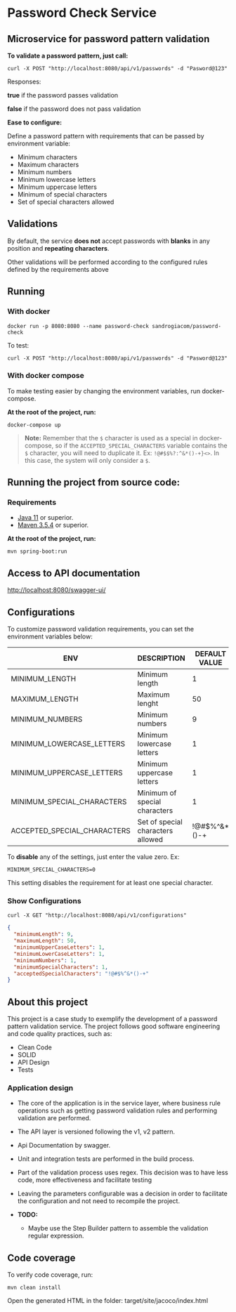 # Password Check Service

## Microservice for password pattern validation

**To validate a password pattern, just call:**

```shell
curl -X POST "http://localhost:8080/api/v1/passwords" -d "Pasword@123"
```

Responses:

**true** if the password passes validation

**false** if the password does not pass validation


**Ease to configure:**

Define a password pattern with requirements that can be passed by environment variable:

- Minimum characters
- Maximum characters
- Minimum numbers
- Minimum lowercase letters
- Minimum uppercase letters
- Minimum of special characters
- Set of special characters allowed
  
## Validations

By default, the service **does not** accept passwords with **blanks** in any position and **repeating characters**.

Other validations will be performed according to the configured rules defined by the requirements above

## Running

### With docker

```shell
docker run -p 8080:8080 --name password-check sandrogiacom/password-check
```
To test:

```shell
curl -X POST "http://localhost:8080/api/v1/passwords" -d "Pasword@123"
```

### With docker compose

To make testing easier by changing the environment variables, run docker-compose.

**At the root of the project, run:**

```shell
docker-compose up
```
> **Note:** Remember that the `$` character is used as a special in docker-compose, so if the 
> `ACCEPTED_SPECIAL_CHARACTERS` variable 
contains the `$` character, you will need to duplicate it. Ex: `!@#$$%?:^&*()-+}<>`. In this case, the system will only consider a `$`.

## Running the project from source code:

### Requirements

* [Java 11](https://adoptopenjdk.net/) or superior.
* [Maven 3.5.4](https://maven.apache.org/download.cgi) or superior.

**At the root of the project, run:**

```shell
mvn spring-boot:run
```

## Access to API documentation

[http://localhost:8080/swagger-ui/](http://localhost:8080/swagger-ui/)


## Configurations

To customize password validation requirements, you can set the environment variables below:

|      ENV                      |DESCRIPTION                            |DEFAULT VALUE  |
|-------------------------------|---------------------------------------|---------------|
|MINIMUM_LENGTH                 | Minimum length                        |1              |
|MAXIMUM_LENGTH                 | Maximum lenght                        |50             |
|MINIMUM_NUMBERS                | Minimum numbers                       |9              |
|MINIMUM_LOWERCASE_LETTERS      | Minimum lowercase letters             |1              |
|MINIMUM_UPPERCASE_LETTERS      | Minimum uppercase letters             |1              |
|MINIMUM_SPECIAL_CHARACTERS     | Minimum of special characters         |1              |
|ACCEPTED_SPECIAL_CHARACTERS    | Set of special characters allowed     |!@#$%^&*()-+   |

To **disable** any of the settings, just enter the value zero. Ex:

`MINIMUM_SPECIAL_CHARACTERS=0`

This setting disables the requirement for at least one special character.

### Show Configurations

```shell
curl -X GET "http://localhost:8080/api/v1/configurations"
```

```json
{
  "minimumLength": 9,
  "maximumLength": 50,
  "minimumUpperCaseLetters": 1,
  "minimumLowerCaseLetters": 1,
  "minimumNumbers": 1,
  "minimumSpecialCharacters": 1,
  "acceptedSpecialCharacters": "!@#$%^&*()-+"
}
```

## About this project

This project is a case study to exemplify the development of a password pattern validation service. The project 
follows good software engineering and code quality practices, such as:

- Clean Code
- SOLID
- API Design
- Tests

### Application design

- The core of the application is in the service layer, where business rule operations such as getting password validation rules and performing validation are performed.

- The API layer is versioned following the v1, v2 pattern.

- Api Documentation by swagger.

- Unit and integration tests are performed in the build process.

- Part of the validation process uses regex. This decision was to have less code, more effectiveness and facilitate testing

- Leaving the parameters configurable was a decision in order to facilitate the configuration and not need to recompile the project.

- **TODO:** 
  - Maybe use the Step Builder pattern to assemble the validation regular expression.

## Code coverage

To verify code coverage, run:

```shell
mvn clean install
```

Open the generated HTML in the folder: target/site/jacoco/index.html
